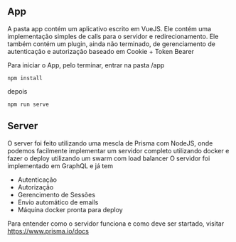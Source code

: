 ## App
A pasta app contém um aplicativo escrito em VueJS. Ele contém uma implementação simples de calls para o servidor e redirecionamento.
Ele também contém um plugin, ainda não terminado, de gerenciamento de autenticação e autorização baseado em Cookie + Token Bearer

Para iniciar o App, pelo terminar, entrar na pasta /app

`npm install`

depois

`npm run serve`


## Server

O server foi feito utilizando uma mescla de Prisma com NodeJS, onde podemos facilmente implementar um servidor completo utilizando docker e fazer o deploy utilizando um swarm com load balancer
O servidor foi implementado em GraphQL e já tem 

- Autenticação
- Autorização
- Gerencimento de Sessões
- Envio automático de emails
- Máquina docker pronta para deploy

Para entender como o servidor funciona e como deve ser startado, visitar https://www.prisma.io/docs
